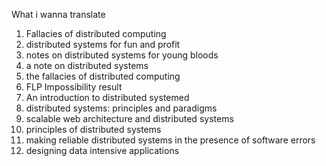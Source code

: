 What i wanna translate 

1. Fallacies of distributed computing
2. distributed systems for fun and profit
3. notes on distributed systems for young bloods
4. a note on distributed systems
5. the fallacies of distributed computing
6. FLP Impossibility result
7. An introduction to distributed systemed
8. distributed systems: principles and paradigms
9. scalable web architecture and distributed systems
10. principles of distributed systems
11. making reliable distributed systems in the presence of software errors
12. designing data intensive applications
